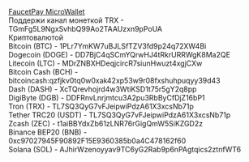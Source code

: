 [FaucetPay MicroWallet](https://faucetpay.io/?r=651179)  
Поддержи канал монеткой TRX - TGmFg5L9NgxSvhbQ99Ao2TAAUzxn9pPoUA  
Криптовалютой  
Bitcoin (BTC) - 1PLr7YmKW7uBJLSfTZV3fd9p24q72XW4Bi  
Dogecoin (DOGE) - DD7BjC4qSCmYQrwHJ4tRkrURRWgK8Ma2QE  
Litecoin (LTC) - MDrZNBXHDeqjcircR7siunHwuzt4xgjCXw  
Bitcoin Cash (BCH) - bitcoincash:qzfjkv0tq0w0xak42xp53w9r08fxshuhpuqyy39d43  
Dash (DASH) - XcTQrevhojrd4w3WtiKSD1t75r5gY2q8pp  
DigiByte (DGB) - DDFRnvLnrjmtcu3A2pu3RbByCfDjZ16bP1  
Tron (TRX) - TL7SQ3QyG7vFJeipwiPdzA61X3xcsNb71p  
Tether TRC20 (USDT) - TL7SQ3QyG7vFJeipwiPdzA61X3xcsNb71p  
Zcash (ZEC) - t1aiBBYdxZb61zLNR76rGigQmW5SiKZGD2z  
Binance BEP20 (BNB) - 0xc97027945F90892F15E9360385b0a4C478162f60  
Solana (SOL) - AJhirWzenoyyav9TC6yG2Rab9p6nPAgtqics2ztnfWT6  
